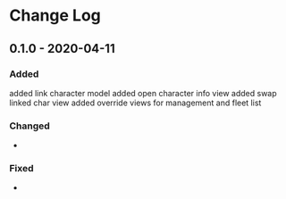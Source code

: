 # Change Log

## 0.1.0 - 2020-04-11

### Added
added link character model
added open character info view
added swap linked char view
added override views for management and fleet list
### Changed
-
### Fixed
-